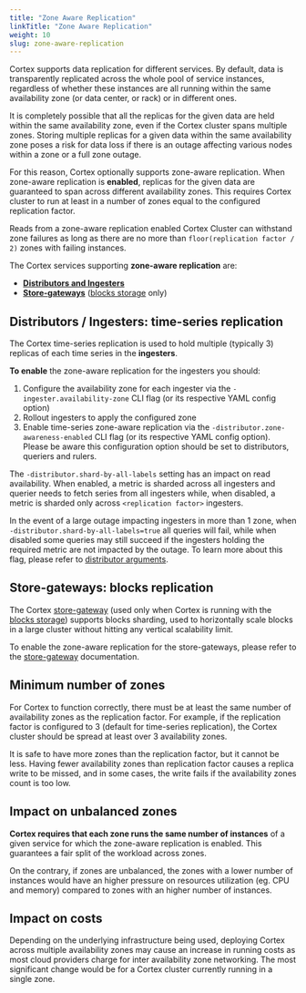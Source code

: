 ```yaml
---
title: "Zone Aware Replication"
linkTitle: "Zone Aware Replication"
weight: 10
slug: zone-aware-replication
---
```


Cortex supports data replication for different services. By default, data is transparently replicated across the whole pool of service instances, regardless of whether these instances are all running within the same availability zone (or data center, or rack) or in different ones.

It is completely possible that all the replicas for the given data are held within the same availability zone, even if the Cortex cluster spans multiple zones. Storing multiple replicas for a given data within the same availability zone poses a risk for data loss if there is an outage affecting various nodes within a zone or a full zone outage.

For this reason, Cortex optionally supports zone-aware replication. When zone-aware replication is **enabled**, replicas for the given data are guaranteed to span across different availability zones. This requires Cortex cluster to run at least in a number of zones equal to the configured replication factor.

Reads from a zone-aware replication enabled Cortex Cluster can withstand zone failures as long as there are no more than `floor(replication factor / 2)` zones with failing instances.

The Cortex services supporting **zone-aware replication** are:

- **[Distributors and Ingesters](#distributors-and-ingesters-time-series-replication)**
- **[Store-gateways](#store-gateways-blocks-replication)** ([blocks storage](../blocks-storage/_index.md) only)

## Distributors / Ingesters: time-series replication

The Cortex time-series replication is used to hold multiple (typically 3) replicas of each time series in the **ingesters**.

**To enable** the zone-aware replication for the ingesters you should:

1. Configure the availability zone for each ingester via the `-ingester.availability-zone` CLI flag (or its respective YAML config option)
2. Rollout ingesters to apply the configured zone
3. Enable time-series zone-aware replication via the `-distributor.zone-awareness-enabled` CLI flag (or its respective YAML config option). Please be aware this configuration option should be set to distributors, queriers and rulers.

The `-distributor.shard-by-all-labels` setting has an impact on read availability. When enabled, a metric is sharded across all ingesters and querier needs to fetch series from all ingesters while, when disabled, a metric is sharded only across `<replication factor>` ingesters.

In the event of a large outage impacting ingesters in more than 1 zone, when `-distributor.shard-by-all-labels=true` all queries will fail, while when disabled some queries may still succeed if the ingesters holding the required metric are not impacted by the outage. To learn more about this flag, please refer to [distributor arguments](../configuration/arguments.md#distributor).

## Store-gateways: blocks replication

The Cortex [store-gateway](../blocks-storage/store-gateway.md) (used only when Cortex is running with the [blocks storage](../blocks-storage/_index.md)) supports blocks sharding, used to horizontally scale blocks in a large cluster without hitting any vertical scalability limit.

To enable the zone-aware replication for the store-gateways, please refer to the [store-gateway](../blocks-storage/store-gateway.md#zone-awareness) documentation.

## Minimum number of zones

For Cortex to function correctly, there must be at least the same number of availability zones as the replication factor. For example, if the replication factor is configured to 3 (default for time-series replication), the Cortex cluster should be spread at least over 3 availability zones.

It is safe to have more zones than the replication factor, but it cannot be less. Having fewer availability zones than replication factor causes a replica write to be missed, and in some cases, the write fails if the availability zones count is too low.

## Impact on unbalanced zones

**Cortex requires that each zone runs the same number of instances** of a given service for which the zone-aware replication is enabled. This guarantees a fair split of the workload across zones.

On the contrary, if zones are unbalanced, the zones with a lower number of instances would have an higher pressure on resources utilization (eg. CPU and memory) compared to zones with an higher number of instances.

## Impact on costs

Depending on the underlying infrastructure being used, deploying Cortex across multiple availability zones may cause an increase in running costs as most cloud providers charge for inter availability zone networking. The most significant change would be for a Cortex cluster currently running in a single zone.
